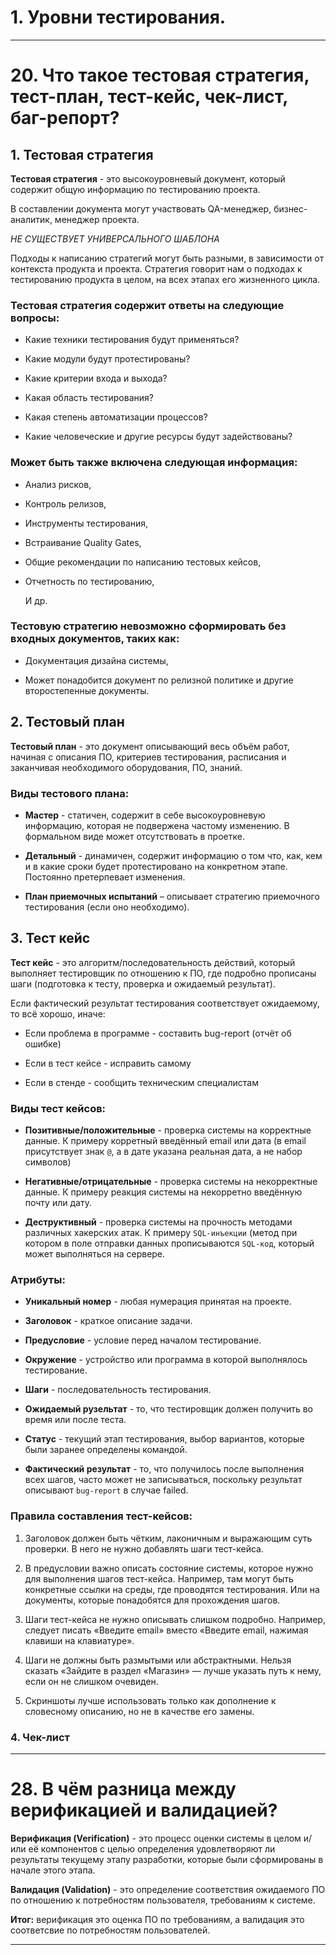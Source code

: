 # 1. Уровни тестирования.



---

# 20. Что такое тестовая стратегия, тест-план, тест-кейс, чек-лист, баг-репорт?

## 1. Тестовая стратегия

**Тестовая стратегия** - это высокоуровневый документ, который содержит общую информацию по тестированию проекта.

В составлении документа могут участвовать QA-менеджер, бизнес-аналитик, менеджер проекта.

*НЕ СУЩЕСТВУЕТ УНИВЕРСАЛЬНОГО ШАБЛОНА*

Подходы к написанию стратегий могут быть разными, в зависимости от контекста продукта и проекта. Стратегия говорит нам о подходах к тестированию продукта в целом, на всех этапах его жизненного цикла.

### Тестовая стратегия содержит ответы на следующие вопросы:

- Какие техники тестирования будут применяться?
    
- Какие модули будут протестированы?
    
- Какие критерии входа и выхода?
    
- Какая область тестирования?
    
- Какая степень автоматизации процессов?
    
- Какие человеческие и другие ресурсы будут задействованы?

### Может быть также включена следующая информация:

- Анализ рисков,
    
- Контроль релизов,
    
- Инструменты тестирования,
    
- Встраивание Quality Gates,
    
- Общие рекомендации по написанию тестовых кейсов,
    
- Отчетность по тестированию,
    
    И др.

### Тестовую стратегию невозможно сформировать без входных документов, таких как:

- Документация дизайна системы,
    
- Может понадобится документ по релизной политике и другие второстепенные документы.

## 2. Тестовый план

**Тестовый план** - это документ описывающий весь объём работ, начиная с описания ПО, критериев тестирования, расписания и заканчивая необходимого оборудования, ПО, знаний. 

### Виды тестового плана:

- **Мастер** - статичен, содержит в себе высокоуровневую информацию, которая не подвержена частому изменению. В формальном виде может отсутствовать в проетке. 
	
- **Детальный** - динамичен, содержит информацию о том что, как, кем и в какие сроки  будет протестировано на конкретном этапе. Постоянно претерпевает изменения. 
	
- **План приемочных испытаний** – описывает стратегию приемочного тестирования (если оно необходимо). 

## 3. Тест кейс

**Тест кейс** - это алгоритм/последовательность действий, который выполняет тестировщик по отношению к ПО, где подробно прописаны шаги (подготовка к тесту, проверка и ожидаемый результат). 

Если фактический результат тестирования соответствует ожидаемому, то всё хорошо, иначе: 

- Если проблема в программе - составить bug-report (отчёт об ошибке)
	
- Если в тест кейсе - исправить самому
	
- Если в стенде - сообщить техническим специалистам 

### Виды тест кейсов:

- **Позитивные/положительные** - проверка системы на корректные данные. К примеру корретный введённый email или дата (в email присутствует знак `@`, а в дате указана реальная дата, а не набор символов)
	
- **Негативные/отрицательные** - проверка системы на некорректные данные. К примеру реакция системы на некорретно введённую почту или дату.
	
- **Деструктивный** - проверка системы на прочность методами различных хакерских атак. К примеру `SQL-инъекции` (метод при котором в поле отправки данных прописываются `SQL-код`, который может выполняться на сервере.  

### Атрибуты:

- **Уникальный номер** - любая нумерация принятая на проекте.
	
- **Заголовок** - краткое описание задачи.
	
- **Предусловие** - условие перед началом тестирование.
	
- **Окружение** - устройство или программа в которой выполнялось тестирование.
	
- **Шаги** - последовательность тестирования.
	
- **Ожидаемый рузельтат** - то, что тестировщик должен получить во время или после теста. 
	
- **Статус** - текущий этап тестирования, выбор вариантов, которые были заранее определены командой.
	
- **Фактический результат** - то, что получилось после выполнения всех шагов, часто может не записываться, поскольку результат описывают `bug-report` в случае failed.

### Правила составления тест-кейсов:

1. Заголовок должен быть чётким, лаконичным и выражающим суть проверки. В него не нужно добавлять шаги тест-кейса.
	
2. В предусловии важно описать состояние системы, которое нужно для выполнения шагов тест-кейса. Например, там могут быть конкретные ссылки на среды, где проводятся тестирования. Или на документы, которые понадобятся для прохождения шагов.
	
3. Шаги тест-кейса не нужно описывать слишком подробно. Например, следует писать «Введите email» вместо «Введите email, нажимая клавиши на клавиатуре».
	
4. Шаги не должны быть размытыми или абстрактными. Нельзя сказать «Зайдите в раздел «Магазин» — лучше указать путь к нему, если он не слишком очевиден.
	
5. Скриншоты лучше использовать только как дополнение к словесному описанию, но не в качестве его замены.

### 4. Чек-лист


---

# 28. В чём разница между верификацией и валидацией?

**Верификация (Verification)** - это процесс оценки системы в целом и/или её компонентов с целью определения удовлетворяют ли результаты текущему этапу разработки, которые были сформированы в начале этого этапа.

**Валидация (Validation)** - это определение соответствия ожидаемого ПО по отношению к потребностям пользователя, требованиям к системе.

**Итог:** верификация это оценка ПО по требованиям, а валидация это соответсвие по потребностям пользователей. 

---
